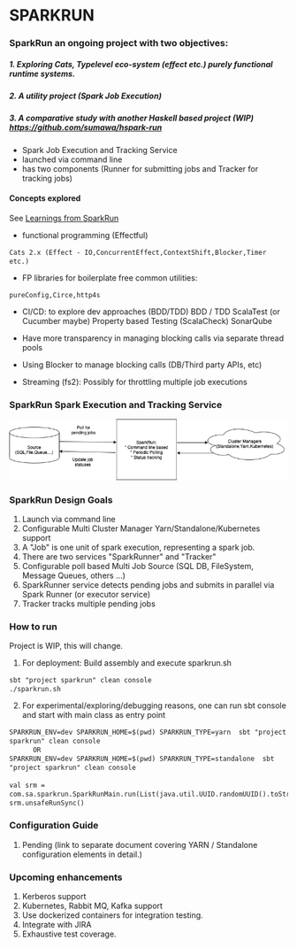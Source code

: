 # SPARKRUN

### SparkRun an ongoing project with two objectives: 
##### 1. Exploring Cats, Typelevel eco-system (effect etc.) purely functional runtime systems.
##### 2. A utility project (Spark Job Execution)
##### 3. A comparative study with another Haskell based project (WIP) https://github.com/sumawa/hspark-run
  
* Spark Job Execution and Tracking Service
* launched via command line
* has two components (Runner for submitting jobs and Tracker for tracking jobs)

#### Concepts explored
See [Learnings from SparkRun](SPARKRUN_LEARN.md)

* functional programming (Effectful)
```
Cats 2.x (Effect - IO,ConcurrentEffect,ContextShift,Blocker,Timer etc.)
```
* FP libraries for boilerplate free common utilities:
```
pureConfig,Circe,http4s
```
* CI/CD: to explore dev approaches (BDD/TDD)
            BDD / TDD ScalaTest (or Cucumber maybe)
            Property based Testing (ScalaCheck)
            SonarQube

* Have more transparency in managing blocking calls via separate thread pools
* Using Blocker to manage blocking calls (DB/Third party APIs, etc)
* Streaming (fs2): Possibly for throttling multiple job executions
        
### SparkRun Spark Execution and Tracking Service

![alt text](sparkrun.png "SparkRun executor and Trakcing Service")

### SparkRun Design Goals

1. Launch via command line
2. Configurable Multi Cluster Manager Yarn/Standalone/Kubernetes support
3. A "Job" is one unit of spark execution, representing a spark job.
5. There are two services "SparkRunner" and "Tracker"
4. Configurable poll based Multi Job Source (SQL DB, FileSystem, Message Queues, others ...)
5. SparkRunner service detects pending jobs and submits in parallel via Spark Runner (or executor service)
7. Tracker tracks multiple pending jobs 

### How to run
Project is WIP, this will change.
1. For deployment: Build assembly and execute sparkrun.sh
```
sbt "project sparkrun" clean console
./sparkrun.sh
```
2. For experimental/exploring/debugging reasons, one can run sbt console and start with main class as entry point
```
SPARKRUN_ENV=dev SPARKRUN_HOME=$(pwd) SPARKRUN_TYPE=yarn  sbt "project sparkrun" clean console
      OR 
SPARKRUN_ENV=dev SPARKRUN_HOME=$(pwd) SPARKRUN_TYPE=standalone  sbt "project sparkrun" clean console

val srm = com.sa.sparkrun.SparkRunMain.run(List(java.util.UUID.randomUUID().toString))
srm.unsafeRunSync()
```

### Configuration Guide
1. Pending (link to separate document covering YARN / Standalone configuration elements in detail.)

### Upcoming enhancements

1. Kerberos support
2. Kubernetes, Rabbit MQ, Kafka support
3. Use dockerized containers for integration testing.
4. Integrate with JIRA
5. Exhaustive test coverage.



	

